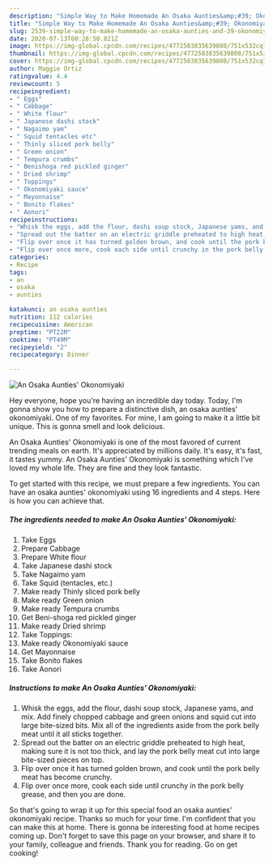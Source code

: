 ```yaml
---
description: "Simple Way to Make Homemade An Osaka Aunties&amp;#39; Okonomiyaki"
title: "Simple Way to Make Homemade An Osaka Aunties&amp;#39; Okonomiyaki"
slug: 2539-simple-way-to-make-homemade-an-osaka-aunties-and-39-okonomiyaki
date: 2020-07-13T00:28:50.821Z
image: https://img-global.cpcdn.com/recipes/4772503835639808/751x532cq70/an-osaka-aunties-okonomiyaki-recipe-main-photo.jpg
thumbnail: https://img-global.cpcdn.com/recipes/4772503835639808/751x532cq70/an-osaka-aunties-okonomiyaki-recipe-main-photo.jpg
cover: https://img-global.cpcdn.com/recipes/4772503835639808/751x532cq70/an-osaka-aunties-okonomiyaki-recipe-main-photo.jpg
author: Maggie Ortiz
ratingvalue: 4.4
reviewcount: 5
recipeingredient:
- " Eggs"
- " Cabbage"
- " White flour"
- " Japanese dashi stock"
- " Nagaimo yam"
- " Squid tentacles etc"
- " Thinly sliced pork belly"
- " Green onion"
- " Tempura crumbs"
- " Benishoga red pickled ginger"
- " Dried shrimp"
- " Toppings"
- " Okonomiyaki sauce"
- " Mayonnaise"
- " Bonito flakes"
- " Aonori"
recipeinstructions:
- "Whisk the eggs, add the flour, dashi soup stock, Japanese yams, and mix. Add finely chopped cabbage and green onions and squid cut into large bite-sized bits. Mix all of the ingredients aside from the pork belly meat until it all sticks together."
- "Spread out the batter on an electric griddle preheated to high heat, making sure it is not too thick, and lay the pork belly meat cut into large bite-sized pieces on top."
- "Flip over once it has turned golden brown, and cook until the pork belly meat has become crunchy."
- "Flip over once more, cook each side until crunchy in the pork belly grease, and then you are done."
categories:
- Recipe
tags:
- an
- osaka
- aunties

katakunci: an osaka aunties 
nutrition: 112 calories
recipecuisine: American
preptime: "PT22M"
cooktime: "PT49M"
recipeyield: "2"
recipecategory: Dinner

---
```



![An Osaka Aunties&#39; Okonomiyaki](https://img-global.cpcdn.com/recipes/4772503835639808/751x532cq70/an-osaka-aunties-okonomiyaki-recipe-main-photo.jpg)

Hey everyone, hope you're having an incredible day today. Today, I'm gonna show you how to prepare a distinctive dish, an osaka aunties&#39; okonomiyaki. One of my favorites. For mine, I am going to make it a little bit unique. This is gonna smell and look delicious.

An Osaka Aunties&#39; Okonomiyaki is one of the most favored of current trending meals on earth. It's appreciated by millions daily. It's easy, it's fast, it tastes yummy. An Osaka Aunties&#39; Okonomiyaki is something which I've loved my whole life. They are fine and they look fantastic.




To get started with this recipe, we must prepare a few ingredients. You can have an osaka aunties&#39; okonomiyaki using 16 ingredients and 4 steps. Here is how you can achieve that.

<!--inarticleads1-->

##### The ingredients needed to make An Osaka Aunties&#39; Okonomiyaki:

1. Take  Eggs
1. Prepare  Cabbage
1. Prepare  White flour
1. Take  Japanese dashi stock
1. Take  Nagaimo yam
1. Take  Squid (tentacles, etc.)
1. Make ready  Thinly sliced pork belly
1. Make ready  Green onion
1. Make ready  Tempura crumbs
1. Get  Beni-shoga red pickled ginger
1. Make ready  Dried shrimp
1. Take  Toppings:
1. Make ready  Okonomiyaki sauce
1. Get  Mayonnaise
1. Take  Bonito flakes
1. Take  Aonori




<!--inarticleads2-->

##### Instructions to make An Osaka Aunties&#39; Okonomiyaki:

1. Whisk the eggs, add the flour, dashi soup stock, Japanese yams, and mix. Add finely chopped cabbage and green onions and squid cut into large bite-sized bits. Mix all of the ingredients aside from the pork belly meat until it all sticks together.
1. Spread out the batter on an electric griddle preheated to high heat, making sure it is not too thick, and lay the pork belly meat cut into large bite-sized pieces on top.
1. Flip over once it has turned golden brown, and cook until the pork belly meat has become crunchy.
1. Flip over once more, cook each side until crunchy in the pork belly grease, and then you are done.




So that's going to wrap it up for this special food an osaka aunties&#39; okonomiyaki recipe. Thanks so much for your time. I'm confident that you can make this at home. There is gonna be interesting food at home recipes coming up. Don't forget to save this page on your browser, and share it to your family, colleague and friends. Thank you for reading. Go on get cooking!
